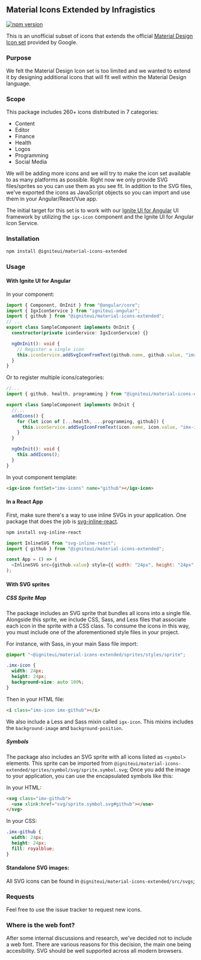 ## Material Icons Extended by Infragistics  
[![npm version](https://badge.fury.io/js/%40igniteui%2Fmaterial-icons-extended.svg)](https://badge.fury.io/js/%40igniteui%2Fmaterial-icons-extended)

This is an unofficial subset of icons that extends the official [Material Design Icon set](https://github.com/google/material-design-icons) provided by Google.

### Purpose

We felt the Material Design Icon set is too limited and we wanted to extend it by designing additional icons that will fit well within the Material Design language.

### Scope

This package includes 260+ icons distributed in 7 categories:

- Content
- Editor
- Finance
- Health
- Logos
- Programming
- Social Media

We will be adding more icons and we will try to make the icon set available to as many platforms as possible. Right now we only provide SVG files/sprites so you can use them as you see fit. In addition to the SVG files, we've exported the icons as JavaScript objects so you can import and use them in your Angular/React/Vue app.

The initial target for this set is to work with our [Ignite UI for Angular](https://github.com/IgniteUI/igniteui-angular) UI framework by utilizing the `igx-icon` component and the Ignite UI for Angular Icon Service.

### Installation

```sh
npm install @igniteui/material-icons-extended
```

### Usage

#### With Ignite UI for Angular

In your component:

```typescript
import { Component, OnInit } from "@angular/core";
import { IgxIconService } from "igniteui-angular";
import { github } from "@igniteui/material-icons-extended";
// ...
export class SampleComponent implements OnInit {
  constructor(private iconService: IgxIconService) {}

  ngOnInit(): void {
    // Register a single icon
    this.iconService.addSvgIconFromText(github.name, github.value, "imx-icons");
  }
}
```

Or to register multiple icons/categories:

```typescript
//...
import { github, health, programming } from "@igniteui/material-icons-extended";

export class SampleComponent implements OnInit {
  //...
  addIcons() {
    for (let icon of [...health, ...programming, github]) {
      this.iconService.addSvgIconFromText(icon.name, icon.value, "imx-icons");
    }
  }

  ngOnInit(): void {
    this.addIcons();
  }
}
```

In yout component template:

```html
<igx-icon fontSet="imx-icons" name="github"></igx-icon>
```

#### In a React App

First, make sure there's a way to use inline SVGs in your application. One package that does the job is [svg-inline-react](https://github.com/sairion/svg-inline-react).

```sh
npm install svg-inline-react
```

```javascript
import InlineSVG from "svg-inline-react";
import { github } from "@igniteui/material-icons-extended";

const App = () => (
  <InlineSVG src={github.value} style={{ width: "24px", height: "24px" }} />
);
```

#### With SVG sprites

##### CSS Sprite Map

The package includes an SVG sprite that bundles all icons into a single file. Alongside this sprite, we include CSS, Sass, and Less files that associate each icon in the sprite with a CSS class. To consume the icons in this way, you must include one of the aforementioned style files in your project.

For instance, with Sass, in your main Sass file import:

```scss
@import "~@igniteui/material-icons-extended/sprites/styles/sprite";

.imx-icon {
  width: 24px;
  height: 24px;
  background-size: auto 100%;
}
```

Then in your HTML file:

```html
<i class="imx-icon imx-github"></i>
```

We also include a Less and Sass mixin called `igx-icon`. This mixins includes the `background-image` and `background-position`.

##### Symbols

The package also includes an SVG sprite with all icons listed as `<symbol>` elements. This sprite can be imported from `@igniteui/material-icons-extended/sprites/symbol/svg/sprite.symbol.svg`;
Once you add the image to your application, you can use the encapsulated symbols like this:

In your HTML:

```html
<svg class="imx-github">
  <use xlink:href="svg/sprite.symbol.svg#github"></use>
</svg>
```

In your CSS:

```css
.imx-github {
  width: 24px;
  height: 24px;
  fill: royalblue;
}
```

#### Standalone SVG images:

All SVG icons can be found in `@igniteui/material-icons-extended/src/svgs`;

### Requests

Feel free to use the issue tracker to request new icons.

### Where is the web font?

After some internal discussions and research, we've decided not to include a web font.
There are various reasons for this decision, the main one being accesibility. SVG should be well supported across all modern browsers.
